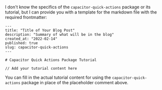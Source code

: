 I don't know the specifics of the `capacitor-quick-actions` package or its tutorial, but I can provide you with a template for the markdown file with the required frontmatter:

```
---
title: "Title of Your Blog Post"
description: "Summary of what will be in the blog"
created_at: "2022-02-14"
published: true
slug: capacitor-quick-actions
---

# Capacitor Quick Actions Package Tutorial

// Add your tutorial content here
``` 

You can fill in the actual tutorial content for using the `capacitor-quick-actions` package in place of the placeholder comment above.